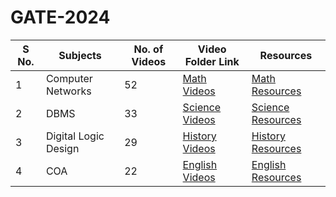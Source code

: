 # GATE-2024

<table>
  <thead>
    <tr>
      <th>S No.</th>
      <th>Subjects</th>
      <th>No. of Videos</th>
      <th>Video Folder Link</th>
      <th>Resources</th>
    </tr>
  </thead>
  <tbody>
    <tr>
      <td>1</td>
      <td>Computer Networks</td>
      <td>52</td>
      <td><a href="https://example.com/math">Math Videos</a></td>
      <td><a href="https://example.com/math/resources">Math Resources</a></td>
    </tr>
    <tr>
      <td>2</td>
      <td>DBMS</td>
      <td>33</td>
      <td><a href="https://example.com/science">Science Videos</a></td>
      <td><a href="https://example.com/science/resources">Science Resources</a></td>
    </tr>
    <tr>
      <td>3</td>
      <td>Digital Logic Design</td>
      <td>29</td>
      <td><a href="https://example.com/history">History Videos</a></td>
      <td><a href="https://example.com/history/resources">History Resources</a></td>
    </tr>
    <tr>
      <td>4</td>
      <td>COA</td>
      <td>22</td>
      <td><a href="https://example.com/english">English Videos</a></td>
      <td><a href="https://example.com/english/resources">English Resources</a></td>
    </tr>
  </tbody>
</table>
